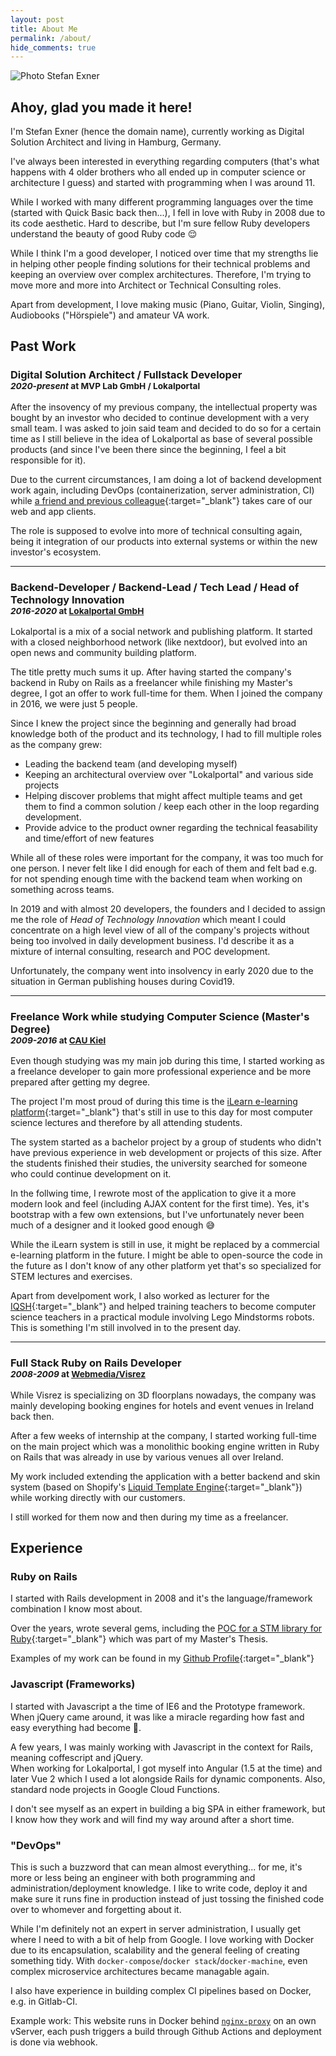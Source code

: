 ```yaml
---
layout: post
title: About Me
permalink: /about/
hide_comments: true
---
```


<img src="/assets/images/about-me-image.jpeg" alt="Photo Stefan Exner" class="about" />

## Ahoy, glad you made it here!

I'm Stefan Exner (hence the domain name), currently working as Digital Solution Architect and living in Hamburg, Germany.

I've always been interested in everything regarding computers (that's what happens with 4 older brothers who all ended up in computer science or architecture I guess) and started with programming when I was around 11.

While I worked with many different programming languages over the time (started with Quick Basic back then...), I fell in love with Ruby in 2008 due to its code aesthetic. Hard to describe, but I'm sure fellow Ruby developers understand the beauty of good Ruby code 😌  

While I think I'm a good developer, I noticed over time that my strengths lie in helping other people finding solutions for their technical problems and keeping an overview over complex architectures. Therefore, I'm trying to move more and more into Architect or Technical Consulting roles. 

Apart from development, I love making music (Piano, Guitar, Violin, Singing), Audiobooks ("Hörspiele") and amateur VA work.

## Past Work

<h3>
  Digital Solution Architect / Fullstack Developer
  <br />
  <small>
    <em>2020-present</em> at MVP Lab GmbH / Lokalportal
  </small>
</h3>

After the insovency of my previous company, the intellectual property was bought by an investor who decided to continue development with a very small team. I was asked to join said team and decided to do so for a certain time as I still believe in the idea of Lokalportal as base of several possible products (and since I've been there since the beginning, I feel a bit responsible for it).

Due to the current circumstances, I am doing a lot of backend development work again, including DevOps (containerization, server administration, CI) while [a friend and previous colleague](https://unscoped.dev/oliver-kwast){:target="_blank"} takes care of our web and app clients.

The role is supposed to evolve into more of technical consulting again, being it integration of our products into external systems or within the new investor's ecosystem.

---

<h3>
  Backend-Developer / Backend-Lead / Tech Lead / Head of Technology Innovation
  <br />
  <small>
    <em>2016-2020</em> at <a href="https://lokalportal.de" target="_blank">Lokalportal GmbH</a>
  </small>
</h3>

Lokalportal is a mix of a social network and publishing platform. It started with a closed neighborhood network (like nextdoor), but evolved into an open news and community building platform.

The title pretty much sums it up. After having started the company's backend in Ruby on Rails as a freelancer while finishing my Master's degree, I got an offer to work full-time for them. When I joined the company in 2016, we were just 5 people.

Since I knew the project since the beginning and generally had broad knowledge both of the product and its technology, I had to fill multiple roles as the company grew: 

* Leading the backend team (and developing myself)
* Keeping an architectural overview over "Lokalportal" and various side projects
* Helping discover problems that might affect multiple teams and get them to find a common solution / keep each other in the loop regarding development.
* Provide advice to the product owner regarding the technical feasability and time/effort of new features

While all of these roles were important for the company, it was too much for one person. I never felt like I did enough for each of them and felt bad e.g. for not spending enough time with the backend team when working on something across teams.

In 2019 and with almost 20 developers, the founders and I decided to assign me the role of *Head of Technology Innovation* which meant I could concentrate on a high level view of all of the company's projects without being too involved in daily development business. I'd describe it as a mixture of internal consulting, research and POC development.

Unfortunately, the company went into insolvency in early 2020 due to the situation in German publishing houses during Covid19.

---

<h3>
  Freelance Work while studying Computer Science (Master's Degree)
  <br />
  <small>
    <em>2009-2016</em> at <a href="https://www.uni-kiel.de/de/" target="_blank">CAU Kiel</a>
  </small>
</h3>

Even though studying was my main job during this time, I started working as a freelance developer to gain more professional experience and be more prepared after getting my degree.

The project I'm most proud of during this time is the [iLearn e-learning platform](https://ilearn.informatik.uni-kiel.de){:target="_blank"} that's still in use to this day for most computer science lectures and therefore by all attending students.

The system started as a bachelor project by a group of students who didn't have previous experience in web development or projects of this size. After the students finished their studies, the university searched for someone who could continue development on it.

In the follwing time, I rewrote most of the application to give it a more modern look and feel (including AJAX content for the first time). Yes, it's bootstrap with a few own extensions, but I've unfortunately never been much of a designer and it looked good enough 😅

While the iLearn system is still in use, it might be replaced by a commercial e-learning platform in the future. I might be able to open-source the code in the future as I don't know of any other platform yet that's so specialized for STEM lectures and exercises.

Apart from develpoment work, I also worked as lecturer for the [IQSH](https://www.schleswig-holstein.de/DE/Landesregierung/IQSH/iqsh_node.html){:target="_blank"} and helped training teachers to become computer science teachers in a practical module involving Lego Mindstorms robots. This is something I'm still involved in to the present day.

---

<h3>
  Full Stack Ruby on Rails Developer
  <br />
  <small>
    <em>2008-2009</em> at <a href="https://visrez.com" target="_blank">Webmedia/Visrez</a>
  </small>
</h3>

While Visrez is specializing on 3D floorplans nowadays, the company was mainly developing booking engines for hotels and event venues in Ireland back then.

After a few weeks of internship at the company, I started working full-time on the main project which was a monolithic booking engine written in Ruby on Rails that was already in use by various venues all over Ireland.

My work included extending the application with a better backend and skin system (based on Shopify's [Liquid Template Engine](https://shopify.github.io/liquid/){:target="_blank"}) while working directly with our customers.

I still worked for them now and then during my time as a freelancer.

## Experience

### Ruby on Rails

I started with Rails development in 2008 and it's the language/framework combination I know most about.

Over the years, wrote several gems, including the [POC for a STM library for Ruby](https://github.com/Stex/petra){:target="_blank"} which was part of my Master's Thesis.

Examples of my work can be found in my [Github Profile](https://github.com/stex){:target="_blank"}

### Javascript (Frameworks)

I started with Javascript a the time of IE6 and the Prototype framework. When jQuery came around, it was like a miracle regarding how fast and easy everything had become 🦄.

A few years, I was mainly working with Javascript in the context for Rails, meaning coffescript and jQuery.  
When working for Lokalportal, I got myself into Angular (1.5 at the time) and later Vue 2 which I used a lot alongside Rails for dynamic components. Also, standard node projects in Google Cloud Functions.

I don't see myself as an expert in building a big SPA in either framework, but I know how they work and will find my way around after a short time.

### "DevOps"

This is such a buzzword that can mean almost everything... for me, it's more or less being an engineer with both programming and administration/deployment knowledge. I like to write code, deploy it and make sure it runs fine in production instead of just tossing the finished code over to whomever and forgetting about it.

While I'm definitely not an expert in server administration, I usually get where I need to with a bit of help from Google. I love working with Docker due to its encapsulation, scalability and the general feeling of creating something tidy. With `docker-compose`/`docker stack`/`docker-machine`, even complex microservice architectures became managable again.

I also have experience in building complex CI pipelines based on Docker, e.g. in Gitlab-CI.

Example work: This website runs in Docker behind [`nginx-proxy`](https://github.com/nginx-proxy/nginx-proxy) on an own vServer, each push triggers a build through Github Actions and deployment is done via webhook.
